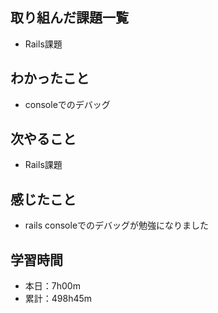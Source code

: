 ## 取り組んだ課題一覧
- Rails課題
## わかったこと
- consoleでのデバッグ
## 次やること
- Rails課題
## 感じたこと
- rails consoleでのデバッグが勉強になりました
## 学習時間
- 本日：7h00m
- 累計：498h45m
